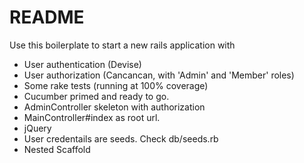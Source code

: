 # README

Use this boilerplate to start a new rails application with
* User authentication (Devise)
* User authorization (Cancancan, with 'Admin' and 'Member' roles)
* Some rake tests (running at 100% coverage)
* Cucumber primed and ready to go.
* AdminController skeleton with authorization
* MainController#index as root url.
* jQuery
* User credentails are seeds. Check db/seeds.rb
* Nested Scaffold
